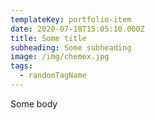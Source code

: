 ```yaml
---
templateKey: portfolio-item
date: 2020-07-18T15:05:10.000Z
title: Some title
subheading: Some subheading
image: /img/chemex.jpg
tags:
  - randomTagName
---
```

Some body